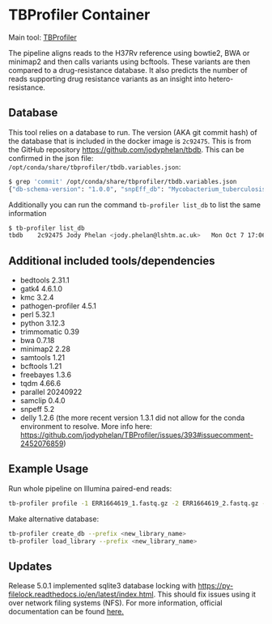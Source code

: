 # TBProfiler Container

Main tool: [TBProfiler](https://github.com/jodyphelan/TBProfiler)

The pipeline aligns reads to the H37Rv reference using bowtie2, BWA or minimap2 and then calls variants using bcftools. These variants are then compared to a drug-resistance database. It also predicts the number of reads supporting drug resistance variants as an insight into hetero-resistance.

## Database

This tool relies on a database to run. The version (AKA git commit hash) of the database that is included in the docker image is `2c92475`. This is from the GitHub repository https://github.com/jodyphelan/tbdb. This can be confirmed in the json file: `/opt/conda/share/tbprofiler/tbdb.variables.json`:

```bash
$ grep 'commit' /opt/conda/share/tbprofiler/tbdb.variables.json
{"db-schema-version": "1.0.0", "snpEff_db": "Mycobacterium_tuberculosis_h37rv", "drugs": ["rifampicin", "isoniazid", "ethambutol", "pyrazinamide", "moxifloxacin", "levofloxacin", "bedaquiline", "delamanid", "pretomanid", "linezolid", "streptomycin", "amikacin", "kanamycin", "capreomycin", "clofazimine", "ethionamide", "para-aminosalicylic_acid", "cycloserine"], "tb-profiler-version": ">=6.0.0,<7.0.0", "version": {"name": "tbdb", "commit": "2c92475", "Merge": "8918884 2a51937", "Author": "Jody Phelan <jody.phelan@lshtm.ac.uk>", "Date": "Mon Oct 7 17:06:42 2024 +0100", "db-schema-version": "1.0.0"}, "amplicon": false, "files": {"ref": "tbdb.fasta", "gff": "tbdb.gff", "bed": "tbdb.bed", "json_db": "tbdb.dr.json", "variables": "tbdb.variables.json", "spoligotype_spacers": "tbdb.spoligotype_spacers.txt", "spoligotype_annotations": "tbdb.spoligotype_list.csv", "bedmask": "tbdb.mask.bed", "barcode": "tbdb.barcode.bed", "rules": "tbdb.rules.txt"}}
```

Additionally you can run the command `tb-profiler list_db` to list the same information

```bash
$ tb-profiler list_db
tbdb    2c92475 Jody Phelan <jody.phelan@lshtm.ac.uk>   Mon Oct 7 17:06:42 2024 +0100   /opt/conda/share/tbprofiler/tbdb
```

## Additional included tools/dependencies

- bedtools 2.31.1
- gatk4 4.6.1.0
- kmc 3.2.4
- pathogen-profiler 4.5.1
- perl 5.32.1
- python 3.12.3
- trimmomatic 0.39
- bwa 0.7.18
- minimap2 2.28
- samtools 1.21
- bcftools 1.21
- freebayes 1.3.6
- tqdm 4.66.6
- parallel 20240922
- samclip 0.4.0
- snpeff 5.2
- delly 1.2.6 (the more recent version 1.3.1 did not allow for the conda environment to resolve. More info here: https://github.com/jodyphelan/TBProfiler/issues/393#issuecomment-2452076859)

## Example Usage

Run whole pipeline on Illumina paired-end reads:

```bash
tb-profiler profile -1 ERR1664619_1.fastq.gz -2 ERR1664619_2.fastq.gz -t 4 -p ERR1664619 --txt
```

Make alternative database:

```bash
tb-profiler create_db --prefix <new_library_name>
tb-profiler load_library --prefix <new_library_name>
```

## Updates

Release 5.0.1 implemented sqlite3 database locking with https://py-filelock.readthedocs.io/en/latest/index.html. This should fix issues using it over network filing systems (NFS). For more information, official documentation can be found [here.](https://jodyphelan.gitbook.io/tb-profiler/)
